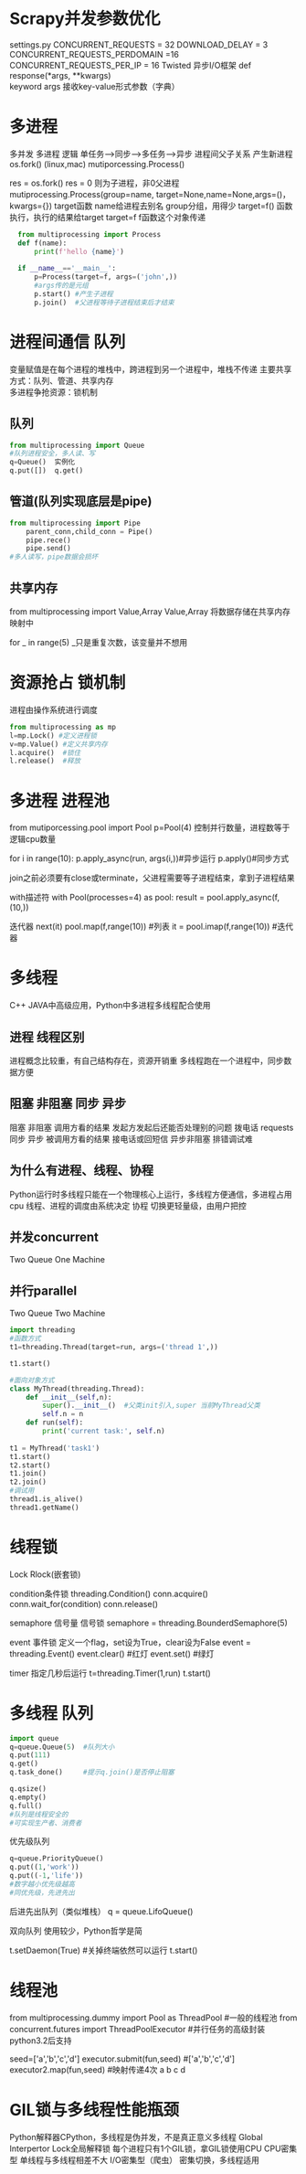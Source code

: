 Scrapy并发参数优化
==================
settings.py
CONCURRENT_REQUESTS = 32
DOWNLOAD_DELAY = 3
CONCURRENT_REQUESTS_PERDOMAIN =16
CONCURRENT_REQUESTS_PER_IP = 16
Twisted 异步I/O框架
def response(*args, **kwargs)  
             keyword args 接收key-value形式参数（字典）


			 
多进程
==================
多并发 多进程 逻辑
  单任务—>同步—>多任务—>异步
  进程间父子关系
  产生新进程 os.fork()  (linux,mac)
             mutiporcessing.Process()
			 
  res = os.fork()  res = 0 则为子进程，非0父进程
  mutiprocessing.Process(group=name, target=None,name=None,args=()，kwargs={})
  target函数 name给进程去别名 group分组，用得少
  target=f() 函数执行，执行的结果给target
  target=f  f函数这个对象传递
  ```python
	from multiprocessing import Process  
	def f(name):
		print(f'hello {name}')
		  
	if __name__=='__main__':
		p=Process(target=f, args=('john',))
		#args传的是元组
		p.start() #产生子进程
		p.join()  #父进程等待子进程结束后才结束
  ```
  
  
  
进程间通信 队列
==================
变量赋值是在每个进程的堆栈中，跨进程到另一个进程中，堆栈不传递
主要共享方式：队列、管道、共享内存  
多进程争抢资源：锁机制

队列
------
```python
from multiprocessing import Queue
#队列进程安全，多人读、写
q=Queue()  实例化
q.put([])  q.get()
````
管道(队列实现底层是pipe)
----------------------
```python
from multiprocessing import Pipe
    parent_conn,child_conn = Pipe()
	pipe.rece()
	pipe.send()
#多人读写，pipe数据会损坏
```
共享内存
-------------
from multiprocessing import Value,Array
Value,Array 将数据存储在共享内存映射中

for _ in range(5)  _只是重复次数，该变量并不想用

资源抢占 锁机制
==================
进程由操作系统进行调度
```python
from multiprocessing as mp
l=mp.Lock() #定义进程锁
v=mp.Value() #定义共享内存
l.acquire()  #锁住 
l.release()  #释放
```
多进程 进程池
==================
from mutiporcessing.pool import Pool
p=Pool(4)
控制并行数量，进程数等于逻辑cpu数量

for i in range(10):
    p.apply_async(run, args(i,))#异步运行
	p.apply()#同步方式
	
join之前必须要有close或terminate，父进程需要等子进程结束，拿到子进程结果

with描述符
with Pool(processes=4) as pool:
    result = pool.apply_async(f,(10,))
	
迭代器 next(it)
pool.map(f,range(10))  #列表
it = pool.imap(f,range(10)) #迭代器

多线程
==================
C++ JAVA中高级应用，Python中多进程多线程配合使用

进程 线程区别
-----------
进程概念比较重，有自己结构存在，资源开销重
多线程跑在一个进程中，同步数据方便

阻塞 非阻塞 同步 异步
-----------------
阻塞 非阻塞 调用方看的结果  发起方发起后还能否处理别的问题 拨电话 requests 
同步 异步  被调用方看的结果  接电话或回短信
异步非阻塞 排错调试难

为什么有进程、线程、协程
-------------
Python运行时多线程只能在一个物理核心上运行，多线程方便通信，多进程占用cpu
线程、进程的调度由系统决定
协程 切换更轻量级，由用户把控

并发concurrent
----------
Two Queue One Machine

并行parallel
-----------
Two Queue Two Machine

```python
import threading
#函数方式
t1=threading.Thread(target=run, args=('thread 1',))

t1.start()

#面向对象方式
class MyThread(threading.Thread):
    def __init__(self,n):
	    super().__init__()  #父类init引入,super 当前MyThread父类
		self.n = n
	def run(self):
	    print('current task:', self.n)
		
t1 = MyThread('task1')
t1.start()
t2.start()
t1.join()
t2.join()
#调试用
thread1.is_alive()
thread1.getName()
```

线程锁
==================
Lock Rlock(嵌套锁)

condition条件锁
threading.Condition()
conn.acquire()
conn.wait_for(condition)
conn.release()

semaphore 信号量 信号锁
semaphore = threading.BounderdSemaphore(5)

event 事件锁
定义一个flag，set设为True，clear设为False
event = threading.Event()
event.clear()  #红灯
event.set()    #绿灯

timer 指定几秒后运行
t=threading.Timer(1,run)
t.start()

多线程 队列
==================
```python
import queue
q=queue.Queue(5)  #队列大小
q.put(111)
q.get()
q.task_done()     #提示q.join()是否停止阻塞

q.qsize()
q.empty()
q.full()
#队列是线程安全的
#可实现生产者、消费者
```
优先级队列
```python
q=queue.PriorityQueue()
q.put((1,'work'))
q.put((-1,'life'))
#数字越小优先级越高
#同优先级，先进先出
```
后进先出队列（类似堆栈）
q = queue.LifoQueue()

双向队列
使用较少，Python哲学是简

t.setDaemon(True)  #关掉终端依然可以运行
t.start()

线程池
==================
from multiprocessing.dummy import Pool as ThreadPool  #一般的线程池
from concurrent.futures import ThreadPoolExecutor     #并行任务的高级封装 python3.2后支持

seed=['a','b','c','d']
executor.submit(fun,seed)   #['a','b','c','d']
executor2.map(fun,seed)     #映射传递4次 a b c d

GIL锁与多线程性能瓶颈
==================
Python解释器CPython，多线程是伪并发，不是真正意义多线程
Global Interpertor Lock全局解释锁
每个进程只有1个GIL锁，拿GIL锁使用CPU
CPU密集型 单线程与多线程相差不大
I/O密集型（爬虫） 密集切换，多线程适用
